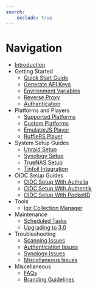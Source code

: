 ```yaml
---
search:
    exclude: true
---
```


# Navigation

- [Introduction](index.md)
- Getting Started
    - [Quick Start Guide](Getting-Started/Quick-Start-Guide.md)
    - [Generate API Keys](Getting-Started/Generate-API-Keys.md)
    - [Environment Variables](Getting-Started/Environment-Variables.md)
    - [Reverse Proxy](Getting-Started/Reverse-Proxy.md)
    - [Authentication](Getting-Started/Authentication.md)
- Platforms and Players
    - [Supported Platforms](Platforms-and-Players/Supported-Platforms.md)
    - [Custom Platforms](Platforms-and-Players/Custom-Platforms.md)
    - [EmulatorJS Player](Platforms-and-Players/EmulatorJS-Player.md)
    - [RuffleRS Player](Platforms-and-Players/RuffleRS-Player.md)
- System Setup Guides
    - [Unraid Setup](System-Setup/Unraid-Setup-Guide.md)
    - [Synology Setup](System-Setup/Synology-Setup-Guide.md)
    - [TrueNAS Setup](System-Setup/TrueNAS-Setup-Guide.md)
    - [Tinfoil Integration](System-Setup/Tinfoil-Integration.md)
- OIDC Setup Guides
    - [OIDC Setup With Authelia](OIDC-Guides/OIDC-Setup-With-Authelia.md)
    - [OIDC Setup With Authentik](OIDC-Guides/OIDC-Setup-With-Authentik.md)
    - [OIDC Setup With PocketID](OIDC-Guides/OIDC-Setup-With-PocketID.md)
- Tools
    - [Igir Collection Manager](Tools/Igir-Collection-Manager.md)
- Maintenance
    - [Scheduled Tasks](Maintenance/Scheduled-Tasks.md)
    - [Upgrading to 3.0](Maintenance/Upgrading-to-3.0.md)
- Troubleshooting
    - [Scanning Issues](Troubleshooting/Scanning-Issues.md)
    - [Authentication Issues](Troubleshooting/Authentication-Issues.md)
    - [Synology Issues](Troubleshooting/Synology-Issues.md)
    - [Miscellaneous Issues](Troubleshooting/Miscellaneous-Troubleshooting.md)
- Miscellaneous
    - [FAQs](Miscellaneous/FAQs.md)
    - [Branding Guidelines](Miscellaneous/Brand-Guidelines.md)
